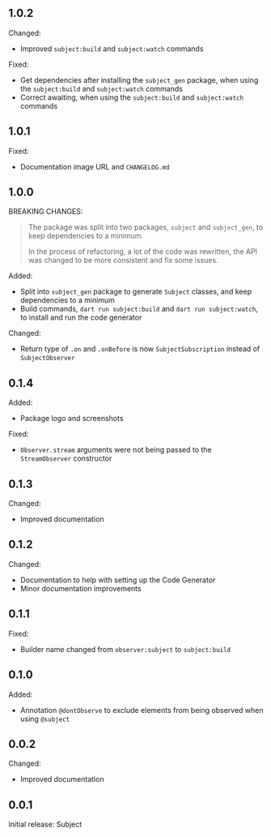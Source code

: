 ## 1.0.2

Changed:
- Improved `subject:build` and `subject:watch` commands

Fixed:
- Get dependencies after installing the `subject_gen` package, when using the `subject:build` and `subject:watch` commands
- Correct awaiting, when using the `subject:build` and `subject:watch` commands

## 1.0.1

Fixed:
- Documentation image URL and `CHANGELOG.md`

## 1.0.0

BREAKING CHANGES:
> The package was split into two packages, `subject` and `subject_gen`, to keep dependencies to a minimum.
> 
> In the process of refactoring, a lot of the code was rewritten, the API was changed to be more consistent and fix some issues.

Added:
- Split into `subject_gen` package to generate `Subject` classes, and keep dependencies to a minimum
- Build commands, `dart run subject:build` and `dart run subject:watch`, to install and run the code generator

Changed:
- Return type of `.on` and `.onBefore` is now `SubjectSubscription` instead of `SubjectObserver`

## 0.1.4

Added:
- Package logo and screenshots

Fixed:
- `Observer.stream` arguments were not being passed to the `StreamObserver` constructor

## 0.1.3

Changed:
- Improved documentation

## 0.1.2

Changed:
- Documentation to help with setting up the Code Generator
- Minor documentation improvements

## 0.1.1

Fixed:
- Builder name changed from `observer:subject` to `subject:build`

## 0.1.0

Added:
- Annotation `@dontObserve` to exclude elements from being observed when using `@subject`

## 0.0.2

Changed:
- Improved documentation

## 0.0.1

Initial release: Subject